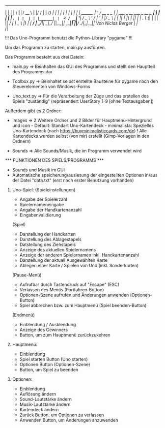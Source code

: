   _    _ _   _  ____             _  __          _                       _      _ 
 | |  | | \ | |/ __ \           | |/ /         | |                     (_)    | |
 | |  | |  \| | |  | |  ______  | ' / __ _ _ __| |_ ___ _ __  ___ _ __  _  ___| |
 | |  | | . ` | |  | | |______| |  < / _` | '__| __/ _ \ '_ \/ __| '_ \| |/ _ \ |
 | |__| | |\  | |__| |          | . \ (_| | |  | ||  __/ | | \__ \ |_) | |  __/ |
  \____/|_| \_|\____/           |_|\_\__,_|_|   \__\___|_| |_|___/ .__/|_|\___|_|
Von Niclas Berger                                                | |             
                                                                 |_|             

!!! Das Uno-Programm benutzt die Python-Library "pygame" !!!

Um das Programm zu starten, main.py ausführen.


Das Programm besteht aus drei Datein:
 - main.py
 	=> Beinhalten das GUI des Programms und stellt
 	   den Hauptteil des Programms dar

 - Toolbox.py
 	=> Beinhaltet selbst erstellte Bausteine für
 	   pygame nach den Steuerelementen von Windows-Forms

 - Uno_text.py
 	=> Für die Verarbeitung der Züge und das erstellen des Spiels 
 	   "zuständig" (repräsentiert UserStory 1-9 [ohne Textausgaben])

Außerdem gibt es 2 Ordner:
 - Images
 	=> 2 Weitere Ordner und 2 Bilder für Hauptmenü-Hintergrund und icon
 		- Default: Standart Uno-Kartendeck
 		- minimalista: Spezielles Uno-Kartendeck (nach https://buyminimalisticcards.com/de)
 		! Alle Kartendecks wurden selbst (von mir) erstellt (Gimp-Vorlagen in den Ordnern)

 - Sounds
    => Alle Sounds/Musik, die im Programm verwendet wird


*** FUNKTIONEN DES SPIELS/PROGRAMMS ***

- Sounds und Musik im GUI
- Automatische speicherung/auslesung der eingestellten Optionen in/aus der Datei "data.txt" (erst nach erster Benutzung vorhanden)

1. Uno-Spiel:
	(Spieleinstellungen)
	- Angabe der Spielerzahl
	- Spielernameneingabe
	- Angabe der Handkartenanzahl
	- Eingabenvalidierung

	(Spiel)
	- Darstellung der Handkarten
	- Darstellung des Ablagestapels
	- Datstellung des Ziehstapels
	- Anzeige des aktuellen Spielernamens
	- Anzeige der anderen Spielernamen inkl. Handkartenanzahl
	- Darstellung der aktuell Ausgewählten Karte
	- Ablegen einer Karte / Spielen von Uno (inkl. Sonderkarten)

	(Pause-Menü)
	- Aufrufbar durch Tastendruck auf "Escape" (ESC)
	- Verlassen des Menüs (Fortfahren-Button)
	- Optionen-Szene aufrufen und Änderungen anwenden (Optionen-Button)
	- Spiel abbrechen bzw. zum Hauptmenü (Spiel beenden-Button)

	(Endmenü)
	- Einblendung / Ausblendung
	- Anzeige des Gewinners
	- Button, um zum Hauptmenü zurückzukehren

2. Hauptmenü:
	- Einblendung
	- Spiel starten Button (Uno starten)
	- Optionen Button (Optionen-Szene)
	- Button, um Spiel zu beenden

3. Optionen:
	- Einblendung
	- Auflösung ändern
	- Sound-Lautstärke ändern
	- Musik-Lautstärke ändern
	- Kartendeck ändern
	- Zurück Button, um Optionen zu verlassen
	- Anwenden Button, um Änderungen anzuwenden

